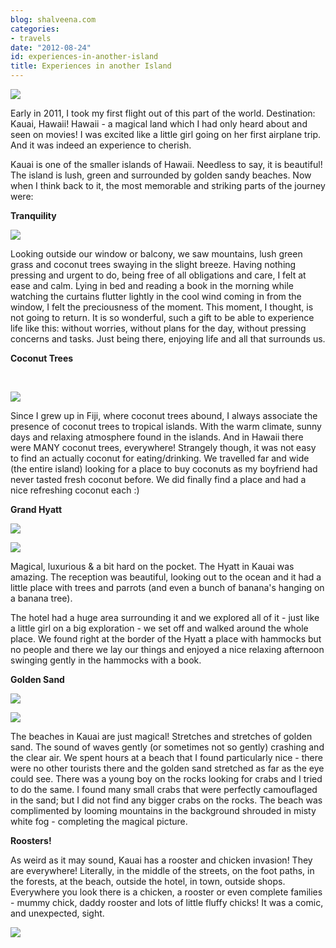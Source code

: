 ```yaml
---
blog: shalveena.com
categories:
- travels
date: "2012-08-24"
id: experiences-in-another-island
title: Experiences in another Island
---
```


[![](https://shalveena.files.wordpress.com/2012/08/a3ef5-dscn1099.jpg?w=300)](https://shalveena.files.wordpress.com/2012/08/a3ef5-dscn1099.jpg)

Early in 2011, I took my first flight out of this part of the world. Destination: Kauai, Hawaii! Hawaii - a magical land which I had only heard about and seen on movies! I was excited like a little girl going on her first airplane trip. And it was indeed an experience to cherish.

Kauai is one of the smaller islands of Hawaii. Needless to say, it is beautiful! The island is lush, green and surrounded by golden sandy beaches. Now when I think back to it, the most memorable and striking parts of the journey were:

**Tranquility** 

[![](https://shalveena.files.wordpress.com/2012/08/93b3e-dscn0963.jpg?w=300)](https://shalveena.files.wordpress.com/2012/08/93b3e-dscn0963.jpg)

Looking outside our window or balcony, we saw mountains, lush green grass and coconut trees swaying in the slight breeze. Having nothing pressing and urgent to do, being free of all obligations and care, I felt at ease and calm. Lying in bed and reading a book in the morning while watching the curtains flutter lightly in the cool wind coming in from the window, I felt the preciousness of the moment. This moment, I thought, is not going to return. It is so wonderful, such a gift to be able to experience life like this: without worries, without plans for the day, without pressing concerns and tasks. Just being there, enjoying life and all that surrounds us.

**Coconut Trees** 

 

[![](https://shalveena.files.wordpress.com/2012/08/61183-dscn1054.jpg?w=225)](https://shalveena.files.wordpress.com/2012/08/61183-dscn1054.jpg)

Since I grew up in Fiji, where coconut trees abound, I always associate the presence of coconut trees to tropical islands. With the warm climate, sunny days and relaxing atmosphere found in the islands. And in Hawaii there were MANY coconut trees, everywhere! Strangely though, it was not easy to find an actually coconut for eating/drinking. We travelled far and wide (the entire island) looking for a place to buy coconuts as my boyfriend had never tasted fresh coconut before. We did finally find a place and had a nice refreshing coconut each :)

******Grand Hyatt****** 

[![](https://shalveena.files.wordpress.com/2012/08/cfb55-dscn0993.jpg?w=300)](https://shalveena.files.wordpress.com/2012/08/cfb55-dscn0993.jpg)

[![](https://shalveena.files.wordpress.com/2012/08/d6e8f-dscn1050.jpg?w=225)](https://shalveena.files.wordpress.com/2012/08/d6e8f-dscn1050.jpg)

Magical, luxurious & a bit hard on the pocket. The Hyatt in Kauai was amazing. The reception was beautiful, looking out to the ocean and it had a little place with trees and parrots (and even a bunch of banana's hanging on a banana tree).

The hotel had a huge area surrounding it and we explored all of it - just like a little girl on a big exploration - we set off and walked around the whole place. We found right at the border of the Hyatt a place with hammocks but no people and there we lay our things and enjoyed a nice relaxing afternoon swinging gently in the hammocks with a book.

**Golden Sand**

[![](https://shalveena.files.wordpress.com/2012/08/58d01-img_1128.jpg?w=300)](https://shalveena.files.wordpress.com/2012/08/58d01-img_1128.jpg)

[![](https://shalveena.files.wordpress.com/2012/08/32ce3-img_1145.jpg?w=300)](https://shalveena.files.wordpress.com/2012/08/32ce3-img_1145.jpg)

The beaches in Kauai are just magical! Stretches and stretches of golden sand. The sound of waves gently (or sometimes not so gently) crashing and the clear air. We spent hours at a beach that I found particularly nice - there were no other tourists there and the golden sand stretched as far as the eye could see. There was a young boy on the rocks looking for crabs and I tried to do the same. I found many small crabs that were perfectly camouflaged in the sand; but I did not find any bigger crabs on the rocks. The beach was complimented by looming mountains in the background shrouded in misty white fog - completing the magical picture.

**Roosters!**

As weird as it may sound, Kauai has a rooster and chicken invasion! They are everywhere! Literally, in the middle of the streets, on the foot paths, in the forests, at the beach, outside the hotel, in town, outside shops. Everywhere you look there is a chicken, a rooster or even complete families - mummy chick, daddy rooster and lots of little fluffy chicks! It was a comic, and unexpected, sight.

[![](https://shalveena.files.wordpress.com/2012/08/8bd2d-img_1056.jpg?w=300)](https://shalveena.files.wordpress.com/2012/08/8bd2d-img_1056.jpg)
